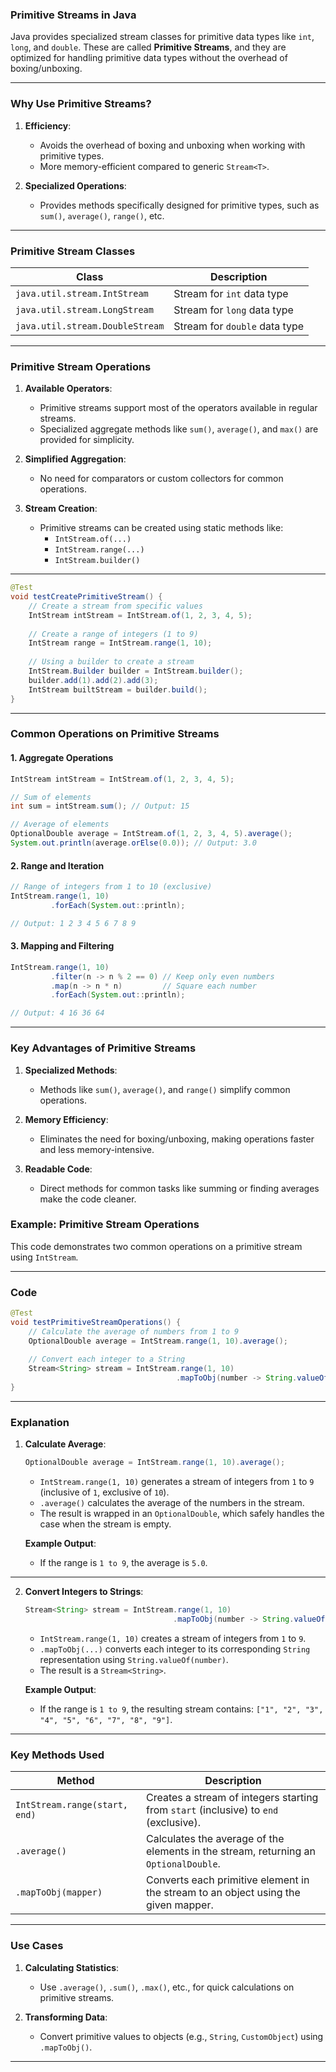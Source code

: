 ### **Primitive Streams in Java**

Java provides specialized stream classes for primitive data types like `int`, `long`, and `double`. These are called **Primitive Streams**, and they are optimized for handling primitive data types without the overhead of boxing/unboxing.

---

### **Why Use Primitive Streams?**

1. **Efficiency**:
   - Avoids the overhead of boxing and unboxing when working with primitive types.
   - More memory-efficient compared to generic `Stream<T>`.

2. **Specialized Operations**:
   - Provides methods specifically designed for primitive types, such as `sum()`, `average()`, `range()`, etc.

---

### **Primitive Stream Classes**

| **Class**                  | **Description**                  |
|----------------------------|----------------------------------|
| `java.util.stream.IntStream` | Stream for `int` data type       |
| `java.util.stream.LongStream`| Stream for `long` data type      |
| `java.util.stream.DoubleStream`| Stream for `double` data type   |

---

### **Primitive Stream Operations**

1. **Available Operators**:
   - Primitive streams support most of the operators available in regular streams.
   - Specialized aggregate methods like `sum()`, `average()`, and `max()` are provided for simplicity.

2. **Simplified Aggregation**:
   - No need for comparators or custom collectors for common operations.

3. **Stream Creation**:
   - Primitive streams can be created using static methods like:
     - `IntStream.of(...)`
     - `IntStream.range(...)`
     - `IntStream.builder()`

---
 
```java
@Test
void testCreatePrimitiveStream() {
    // Create a stream from specific values
    IntStream intStream = IntStream.of(1, 2, 3, 4, 5);
    
    // Create a range of integers (1 to 9)
    IntStream range = IntStream.range(1, 10);
    
    // Using a builder to create a stream
    IntStream.Builder builder = IntStream.builder();
    builder.add(1).add(2).add(3);
    IntStream builtStream = builder.build();
}
```

---

### **Common Operations on Primitive Streams**

#### 1. **Aggregate Operations**
```java
IntStream intStream = IntStream.of(1, 2, 3, 4, 5);

// Sum of elements
int sum = intStream.sum(); // Output: 15

// Average of elements
OptionalDouble average = IntStream.of(1, 2, 3, 4, 5).average();
System.out.println(average.orElse(0.0)); // Output: 3.0
```

#### 2. **Range and Iteration**
```java
// Range of integers from 1 to 10 (exclusive)
IntStream.range(1, 10)
         .forEach(System.out::println);

// Output: 1 2 3 4 5 6 7 8 9
```

#### 3. **Mapping and Filtering**
```java
IntStream.range(1, 10)
         .filter(n -> n % 2 == 0) // Keep only even numbers
         .map(n -> n * n)         // Square each number
         .forEach(System.out::println);

// Output: 4 16 36 64
```

---

### **Key Advantages of Primitive Streams**

1. **Specialized Methods**:
   - Methods like `sum()`, `average()`, and `range()` simplify common operations.

2. **Memory Efficiency**:
   - Eliminates the need for boxing/unboxing, making operations faster and less memory-intensive.

3. **Readable Code**:
   - Direct methods for common tasks like summing or finding averages make the code cleaner.
  


### **Example: Primitive Stream Operations**

This code demonstrates two common operations on a primitive stream using `IntStream`.

---

### **Code**

```java
@Test
void testPrimitiveStreamOperations() {
    // Calculate the average of numbers from 1 to 9
    OptionalDouble average = IntStream.range(1, 10).average();
    
    // Convert each integer to a String
    Stream<String> stream = IntStream.range(1, 10)
                                     .mapToObj(number -> String.valueOf(number));
}
```

---

### **Explanation**

1. **Calculate Average**:
   ```java
   OptionalDouble average = IntStream.range(1, 10).average();
   ```
   - `IntStream.range(1, 10)` generates a stream of integers from `1` to `9` (inclusive of `1`, exclusive of `10`).
   - `.average()` calculates the average of the numbers in the stream.
   - The result is wrapped in an `OptionalDouble`, which safely handles the case when the stream is empty.

   **Example Output**:
   - If the range is `1 to 9`, the average is `5.0`.

---

2. **Convert Integers to Strings**:
   ```java
   Stream<String> stream = IntStream.range(1, 10)
                                    .mapToObj(number -> String.valueOf(number));
   ```
   - `IntStream.range(1, 10)` creates a stream of integers from `1` to `9`.
   - `.mapToObj(...)` converts each integer to its corresponding `String` representation using `String.valueOf(number)`.
   - The result is a `Stream<String>`.

   **Example Output**:
   - If the range is `1 to 9`, the resulting stream contains: `["1", "2", "3", "4", "5", "6", "7", "8", "9"]`.

---

### **Key Methods Used**

| **Method**                | **Description**                                                                 |
|---------------------------|---------------------------------------------------------------------------------|
| `IntStream.range(start, end)` | Creates a stream of integers starting from `start` (inclusive) to `end` (exclusive). |
| `.average()`               | Calculates the average of the elements in the stream, returning an `OptionalDouble`. |
| `.mapToObj(mapper)`        | Converts each primitive element in the stream to an object using the given mapper. |

---

### **Use Cases**

1. **Calculating Statistics**:
   - Use `.average()`, `.sum()`, `.max()`, etc., for quick calculations on primitive streams.

2. **Transforming Data**:
   - Convert primitive values to objects (e.g., `String`, `CustomObject`) using `.mapToObj()`.

---

